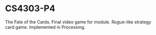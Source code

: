 # CS4303-P4
The Fate of the Cards. Final video game for module. Rogue-like strategy card game. Implemented in Processing.
